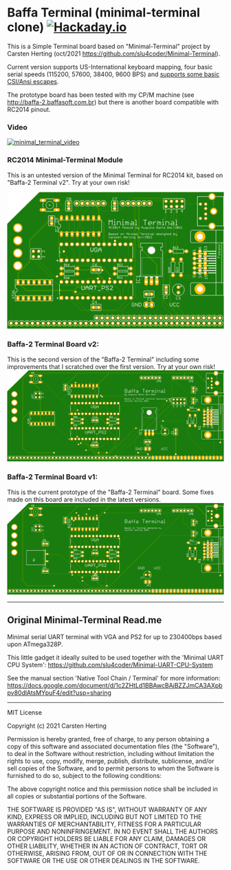 # Baffa Terminal (minimal-terminal clone) [![Hackaday.io](https://img.shields.io/badge/Hackaday.io--blue.svg)](https://hackaday.io/project/184235-60x25-minimal-terminal)

This is a Simple Terminal board based on "Minimal-Terminal" project by Carsten Herting (oct/2021 https://github.com/slu4coder/Minimal-Terminal).

Current version supports US-International keyboard mapping, four basic serial speeds (115200, 57600, 38400, 9600 BPS) and [supports some basic CSI/Ansi escapes](supported_escapes.md).
 
The prototype board has been tested with my CP/M machine (see http://baffa-2.baffasoft.com.br) but there is another board compatible with RC2014 pinout. 

### Video
[![minimal_terminal_video](http://img.youtube.com/vi/mmQTUNvmSpk/0.jpg)](http://www.youtube.com/watch?v=mmQTUNvmSpk "Baffa-2 Homebrew Microcomputer + Terminal Card")


### RC2014 Minimal-Terminal Module
This is an untested version of the Minimal Terminal for RC2014 kit, based on "Baffa-2 Terminal v2". Try at your own risk!

![minimal_terminalv2_rc2014](minimal_terminalv2_rc2014.png)

### Baffa-2 Terminal Board v2:
This is the second version of the "Baffa-2 Terminal" including some improvements that I scratched over the first version.  Try at your own risk!
![minimal_terminalv2](minimal_terminalv2.png)

### Baffa-2 Terminal Board v1:
This is the current prototype of the "Baffa-2 Terminal" board. Some fixes made on this board are included in the latest versions.
![minimal_terminal](minimal_terminal.png)

---

## Original Minimal-Terminal Read.me

Minimal serial UART terminal with VGA and PS2 for up to 230400bps based upon ATmega328P.

This little gadget it ideally suited to be used together with the 'Minimal UART CPU System': https://github.com/slu4coder/Minimal-UART-CPU-System

See the manual section 'Native Tool Chain / Terminal' for more information:
https://docs.google.com/document/d/1c2ZHtLd1BBAwcBAjBZZJmCA3AXpbpv80dlAtsMYpuF4/edit?usp=sharing

---
MIT License

Copyright (c) 2021 Carsten Herting

Permission is hereby granted, free of charge, to any person obtaining a copy
of this software and associated documentation files (the "Software"), to deal
in the Software without restriction, including without limitation the rights
to use, copy, modify, merge, publish, distribute, sublicense, and/or sell
copies of the Software, and to permit persons to whom the Software is
furnished to do so, subject to the following conditions:

The above copyright notice and this permission notice shall be included in all
copies or substantial portions of the Software.

THE SOFTWARE IS PROVIDED "AS IS", WITHOUT WARRANTY OF ANY KIND, EXPRESS OR
IMPLIED, INCLUDING BUT NOT LIMITED TO THE WARRANTIES OF MERCHANTABILITY,
FITNESS FOR A PARTICULAR PURPOSE AND NONINFRINGEMENT. IN NO EVENT SHALL THE
AUTHORS OR COPYRIGHT HOLDERS BE LIABLE FOR ANY CLAIM, DAMAGES OR OTHER
LIABILITY, WHETHER IN AN ACTION OF CONTRACT, TORT OR OTHERWISE, ARISING FROM,
OUT OF OR IN CONNECTION WITH THE SOFTWARE OR THE USE OR OTHER DEALINGS IN THE
SOFTWARE.

